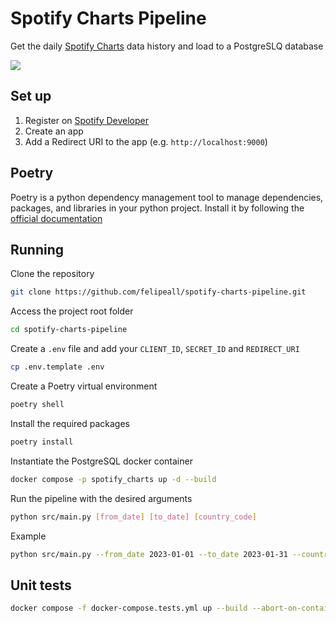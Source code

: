 # Spotify Charts Pipeline

Get the daily [Spotify Charts](https://charts.spotify.com/charts/overview/global) data history and load to a PostgreSLQ database

![](https://user-images.githubusercontent.com/20917430/215230710-de0a4f85-3d98-4ad5-8367-c6739ee17347.png)

## Set up

1. Register on [Spotify Developer](https://developer.spotify.com/dashboard/)
2. Create an app
3. Add a Redirect URI to the app (e.g. `http://localhost:9000`)

## Poetry
Poetry is a python dependency management tool to manage dependencies, packages, and libraries in your python project. 
Install it by following the [official documentation](https://python-poetry.org/docs/#installation)

## Running

Clone the repository
````bash
git clone https://github.com/felipeall/spotify-charts-pipeline.git
````

Access the project root folder
````bash
cd spotify-charts-pipeline
````

Create a `.env` file and add your `CLIENT_ID`, `SECRET_ID` and `REDIRECT_URI`
```bash
cp .env.template .env
```

Create a Poetry virtual environment
````bash
poetry shell
````

Install the required packages
````bash
poetry install
````

Instantiate the PostgreSQL docker container
````bash
docker compose -p spotify_charts up -d --build
````

Run the pipeline with the desired arguments
````bash
python src/main.py [from_date] [to_date] [country_code]
````

Example
````bash
python src/main.py --from_date 2023-01-01 --to_date 2023-01-31 --country_code BR
````
## Unit tests
````bash
docker compose -f docker-compose.tests.yml up --build --abort-on-container-exit --remove-orphans ; docker compose -f docker-compose.tests.yml rm -fsv
````
